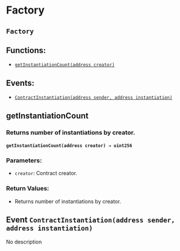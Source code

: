 # Factory

## `Factory`

## Functions:

* [`getInstantiationCount(address creator)`](factory.md#Factory-getInstantiationCount-address-)

## Events:

* [`ContractInstantiation(address sender, address instantiation)`](factory.md#Factory-ContractInstantiation-address-address-)

## getInstantiationCount

### Returns number of instantiations by creator.

#### `getInstantiationCount(address creator) → uint256` <a id="Factory-getInstantiationCount-address-"></a>

### Parameters:

* `creator`: Contract creator.

### Return Values:

* Returns number of instantiations by creator.

## Event `ContractInstantiation(address sender, address instantiation)` <a id="Factory-ContractInstantiation-address-address-"></a>

No description

